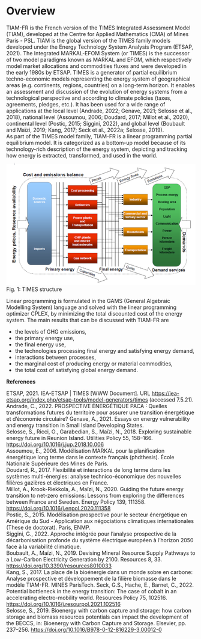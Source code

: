 # Overview

TIAM-FR is the French version of the TIMES Integrated Assessment Model (TIAM), developed at the Centre for Applied Mathematics (CMA) of Mines Paris - PSL. TIAM is the global version of the TIMES family models developed under the Energy Technology System Analysis Program (ETSAP, 2021). The Integrated MARKAL-EFOM System (or TIMES) is the successor of two model 
paradigms known as MARKAL and EFOM, which respectively model market allocations and commodities fluxes and were developed in the early 1980s by 
ETSAP. TIMES is a generator of partial equilibrium techno-economic models representing the energy system of geographical areas (e.g. continents, regions, countries) on
a long-term horizon. It enables an assessment and discussion of the evolution of energy systems from a technological perspective and according
to climate policies (taxes, agreements, pledges, etc.). It has been used for a wide range of applications at the local level
(Andrade, 2022; Genave, 2021; Selosse et al., 2018), national level (Assoumou, 2006; Doudard, 2017; Millot et al., 2020),
continental level (Postic, 2015; Siggini, 2022), and global level (Boubault and Maïzi, 2019; Kang, 2017; Seck et al., 2022a; Selosse, 2019).  
As part of the TIMES model family, TIAM-FR is a linear programming partial equilibrium model. It is categorized as a bottom-up model because of 
its technology-rich description of the energy system, depicting and tracking how energy is extracted, transformed, and used in the world.

![TIMES structure](images/Times_IO.png)  
Fig. 1: TIMES structure

Linear programming is formulated in the GAMS (General Algebraic Modelling System) language and solved with the linear programming optimizer CPLEX, by 
minimizing the total discounted cost of the energy system. 
The main results that can be discussed with TIAM-FR are 
+ the levels of GHG emissions, 
+ the primary energy use,
+ the final energy use,
+ the technologies processing final energy and satisfying energy demand,
+ interactions between processes,
+ the marginal cost of producing energy or material commodities,
+ the total cost of satisfying global energy demand. 

**References**

ETSAP, 2021. IEA-ETSAP | TIMES [WWW Document]. URL https://iea-etsap.org/index.php/etsap-tools/model-generators/times (accessed 7.5.21).  
Andrade, C., 2022. PROSPECTIVE ÉNERGÉTIQUE PACA ˸ Quelles transformations futures du territoire pour assurer une transition énergétique et d’économie circulaire?
Genave, A., 2021. Essays on energy vulnerability and energy transition in Small Island Developing States.  
Selosse, S., Ricci, O., Garabedian, S., Maïzi, N., 2018. Exploring sustainable energy future in Reunion Island. Utilities Policy 55, 158–166. https://doi.org/10.1016/j.jup.2018.10.006  
Assoumou, E., 2006. Modélisation MARKAL pour la planification énergétique long terme dans le contexte français (phdthesis). École Nationale Supérieure des Mines de Paris.  
Doudard, R., 2017. Flexibilité et interactions de long terme dans les systèmes multi-énergies: analyse technico-économique des nouvelles filières gazières et électriques en France.  
Millot, A., Krook-Riekkola, A., Maïzi, N., 2020. Guiding the future energy transition to net-zero emissions: Lessons from exploring the differences between France and Sweden. Energy Policy 139, 111358. https://doi.org/10.1016/j.enpol.2020.111358  
Postic, S., 2015. Modélisation prospective pour le secteur énergétique en Amérique du Sud - Application aux négociations climatiques internationales (These de doctorat). Paris, ENMP.  
Siggini, G., 2022. Approche intégrée pour l’analyse prospective de la décarbonisation profonde du système électrique européen à l’horizon 2050 face à la variabilité climatique.  
Boubault, A., Maïzi, N., 2019. Devising Mineral Resource Supply Pathways to a Low-Carbon Electricity Generation by 2100. Resources 8, 33. https://doi.org/10.3390/resources8010033  
Kang, S., 2017. La place de la bioénergie dans un monde sobre en carbone: Analyse prospective et développement de la filière biomasse dans le modèle TIAM-FR. MINES ParisTech.
Seck, G.S., Hache, E., Barnet, C., 2022. Potential bottleneck in the energy transition: The case of cobalt in an accelerating electro-mobility world. Resources Policy 75, 102516. https://doi.org/10.1016/j.resourpol.2021.102516  
Selosse, S., 2019. Bioenergy with carbon capture and storage: how carbon storage and biomass resources potentials can impact the development of the BECCS, in: Bioenergy with Carbon Capture and Storage. Elsevier, pp. 237–256. https://doi.org/10.1016/B978-0-12-816229-3.00012-0  

